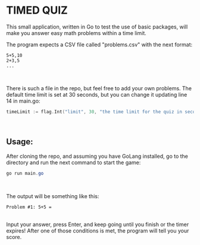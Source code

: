 # TIMED QUIZ

This small application, written in Go to test the use of basic packages, will make you answer easy math problems within a time limit. 

The program expects a CSV file called "problems.csv" with the next format:

```csv
5+5,10
2+3,5
...
```
<br>

There is such a file in the repo, but feel free to add your own problems. The default time limit is set at 30 seconds, but you can change it updating line 14 in main.go:

```go
timeLimit := flag.Int("limit", 30, "the time limit for the quiz in seconds")
```
<br>

## Usage:

After cloning the repo, and assuming you have GoLang installed, go to the directory and run the next command to start the game:

```powershell
go run main.go
```
<br>

The output will be something like this:

```
Problem #1: 5+5 =
```
<br>
Input your answer, press Enter, and keep going until you finish or the timer expires! After one of those conditions is met, the program will tell you your score.